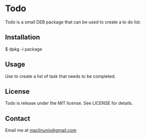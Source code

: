 # Todo
Todo is a small DEB package that can be used to create a to do list.

## Installation

$ dpkg -i package

## Usage

Use to create a list of task that needs to be completed.

## License

Todo is release under the MIT license. See LICENSE for details.

## Contact

Email me at maclinunix@gmail.com